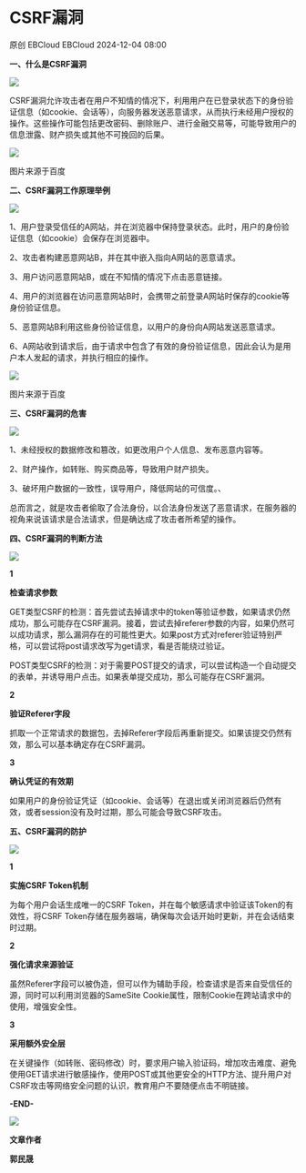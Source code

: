 #  CSRF漏洞   
原创 EBCloud  EBCloud   2024-12-04 08:00  
  
**一、什么是CSRF漏洞**  
  
![](https://mmbiz.qpic.cn/sz_mmbiz_png/7LQTNPfatUDmgiajDzjo4NXTiceySOaCTGRTewiaia9LEebKvJ2zibIG4vhkjMqMVFsY4OAHdazJMxZM50LMjOHQ2GQ/640?wx_fmt=png "")  
  
  
CSRF漏洞允许攻击者在用户不知情的情况下，利用用户在已登录状态下的身份验证信息（如cookie、会话等），向服务器发送恶意请求，从而执行未经用户授权的操作。这些操作可能包括更改密码、删除账户、进行金融交易等，可能导致用户的信息泄露、财产损失或其他不可挽回的后果。  
  
![](https://mmbiz.qpic.cn/sz_mmbiz_png/On3KpSicKJfBkX9sDdcEcFw3NzEHZM2KCvA6G9kgD6E9DZnMGBzZ8o0PprrzZrMLibyFgiaaQKicjSJNk2grnR7J2w/640?wx_fmt=png "")  
  
图片来源于百度  
  
  
  
**二、CSRF漏洞工作原理举例**  
  
![](https://mmbiz.qpic.cn/sz_mmbiz_png/7LQTNPfatUDmgiajDzjo4NXTiceySOaCTGRTewiaia9LEebKvJ2zibIG4vhkjMqMVFsY4OAHdazJMxZM50LMjOHQ2GQ/640?wx_fmt=png "")  
  
  
1、用户登录受信任的A网站，并在浏览器中保持登录状态。此时，用户的身份验证信息（如cookie）会保存在浏览器中。  
  
2、攻击者构建恶意网站B，并在其中嵌入指向A网站的恶意请求。  
  
3、用户访问恶意网站B，或在不知情的情况下点击恶意链接。  
  
4、用户的浏览器在访问恶意网站B时，会携带之前登录A网站时保存的cookie等身份验证信息。  
  
5、恶意网站B利用这些身份验证信息，以用户的身份向A网站发送恶意请求。  
  
6、A网站收到请求后，由于请求中包含了有效的身份验证信息，因此会认为是用户本人发起的请求，并执行相应的操作。  
  
![](https://mmbiz.qpic.cn/sz_mmbiz_png/On3KpSicKJfBkX9sDdcEcFw3NzEHZM2KCJicArsib62mHphH3oyIFV463xZYGe2NFnudqibicKDVzSY4zexyicYp8xOQ/640?wx_fmt=png "")  
  
图片来源于百度  
  
  
  
**三、CSRF漏洞的危害**  
  
![](https://mmbiz.qpic.cn/sz_mmbiz_png/7LQTNPfatUDmgiajDzjo4NXTiceySOaCTGRTewiaia9LEebKvJ2zibIG4vhkjMqMVFsY4OAHdazJMxZM50LMjOHQ2GQ/640?wx_fmt=png "")  
  
  
1、未经授权的数据修改和篡改，如更改用户个人信息、发布恶意内容等。  
  
2、财产操作，如转账、购买商品等，导致用户财产损失。  
  
3、破坏用户数据的一致性，误导用户，降低网站的可信度。、  
  
总而言之，就是攻击者偷取了合法身份，以合法身份发送了恶意请求，在服务器的视角来说该请求是合法请求，但是确达成了攻击者所希望的操作。  
  
  
  
**四、CSRF漏洞的判断方法**  
  
![](https://mmbiz.qpic.cn/sz_mmbiz_png/7LQTNPfatUDmgiajDzjo4NXTiceySOaCTGRTewiaia9LEebKvJ2zibIG4vhkjMqMVFsY4OAHdazJMxZM50LMjOHQ2GQ/640?wx_fmt=png "")  
  
  
**1**  
  
**检查请求参数**  
  
GET类型CSRF的检测：首先尝试去掉请求中的token等验证参数，如果请求仍然成功，那么可能存在CSRF漏洞。接着，尝试去掉referer参数的内容，如果仍然可以成功请求，那么漏洞存在的可能性更大。如果post方式对referer验证特别严格，可以尝试将post请求改写为get请求，看是否能绕过验证。  
  
POST类型CSRF的检测：对于需要POST提交的请求，可以尝试构造一个自动提交的表单，并诱导用户点击。如果表单提交成功，那么可能存在CSRF漏洞。  
  
**2**  
  
**验证Referer字段**  
  
抓取一个正常请求的数据包，去掉Referer字段后再重新提交。如果该提交仍然有效，那么可以基本确定存在CSRF漏洞。  
  
**3**  
  
**确认凭证的有效期**  
  
如果用户的身份验证凭证（如cookie、会话等）在退出或关闭浏览器后仍然有效，或者session没有及时过期，那么可能会导致CSRF攻击。  
  
  
  
**五、CSRF漏洞的防护**  
  
![](https://mmbiz.qpic.cn/sz_mmbiz_png/7LQTNPfatUDmgiajDzjo4NXTiceySOaCTGRTewiaia9LEebKvJ2zibIG4vhkjMqMVFsY4OAHdazJMxZM50LMjOHQ2GQ/640?wx_fmt=png "")  
  
  
**1**  
  
**实施CSRF Token机制**  
  
为每个用户会话生成唯一的CSRF Token，并在每个敏感请求中验证该Token的有效性，将CSRF Token存储在服务器端，确保每次会话开始时更新，并在会话结束时过期。  
  
**2**  
  
**强化请求来源验证**  
  
虽然Referer字段可以被伪造，但可以作为辅助手段，检查请求是否来自受信任的源，同时可以利用浏览器的SameSite Cookie属性，限制Cookie在跨站请求中的使用，增强安全性。  
  
**3**  
  
**采用额外安全层**  
  
在关键操作（如转账、密码修改）时，要求用户输入验证码，增加攻击难度、避免使用GET请求进行敏感操作，使用POST或其他更安全的HTTP方法、提升用户对CSRF攻击等网络安全问题的认识，教育用户不要随便点击不明链接。  
  
  
  
**-END-**  
  
![](https://mmbiz.qpic.cn/sz_mmbiz_jpg/On3KpSicKJfBkX9sDdcEcFw3NzEHZM2KCFibo3NhiazdNhXSoBvboNAFbuYD02IgFcwWnVzRJWClGjQA3eES01GLA/640?wx_fmt=jpeg "")  
  
**文章作者**  
  
**郭民晟**  
  
